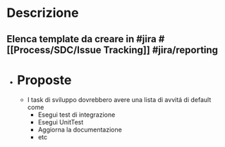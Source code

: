 # Descrizione
Elenca template da creare in #jira #[[Process/SDC/Issue Tracking]] #jira/reporting
-
- # Proposte
	- I task di sviluppo dovrebbero avere una lista di avvitá di default come
		- Esegui test di integrazione
		- Esegui UnitTest
		- Aggiorna la documentazione
		- etc